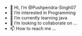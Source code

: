 - 👋 Hi, I’m @Pushpendra-Singh07
- 👀 I’m interested in Programming
- 🌱 I’m currently learning java
- 💞️ I’m looking to collaborate on ...
- 📫 How to reach me ...

<!---
Pushpendra-Singh07/Pushpendra-Singh07 is a ✨ special ✨ repository because its `README.md` (this file) appears on your GitHub profile.
You can click the Preview link to take a look at your changes.
--->
